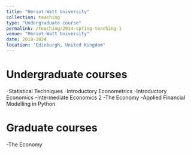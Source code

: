 ```yaml
---
title: "Heriot-Watt University"
collection: teaching
type: "Undergraduate course"
permalink: /teaching/2014-spring-teaching-1
venue: "Heriot-Watt University"
date: 2019-2024
location: "Edinburgh, United Kingdom"
---
```


Undergraduate courses
======
-Statistical Techniques
-Introductory Econometrics
-Introductory Economics
-Intermediate Economics 2
-The Economy
-Applied Financial Modelling in Python

Graduate courses
======
-The Economy
